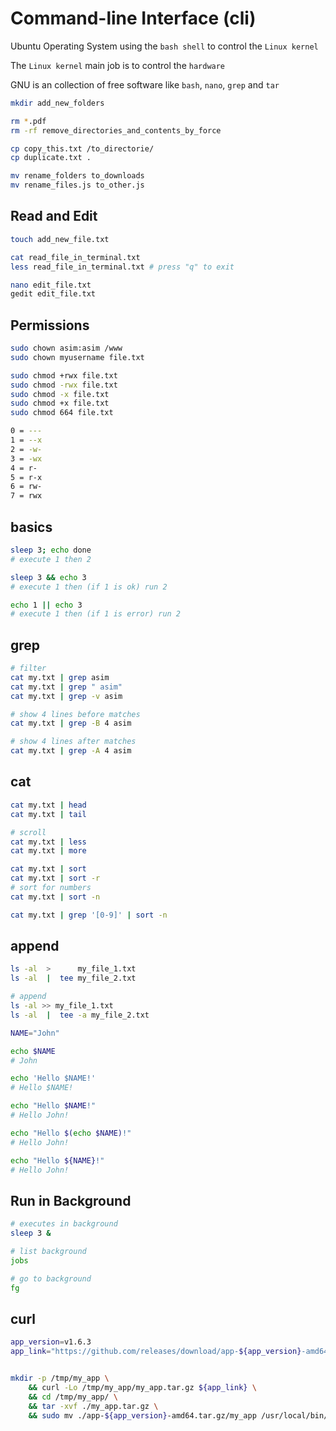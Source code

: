 # Command-line Interface (cli)

Ubuntu Operating System using the `bash shell` to control the `Linux kernel`

The `Linux kernel` main job is to control the `hardware`

GNU is an collection of free software like `bash`, `nano`, `grep` and `tar`


```bash
mkdir add_new_folders

rm *.pdf
rm -rf remove_directories_and_contents_by_force

cp copy_this.txt /to_directorie/
cp duplicate.txt .

mv rename_folders to_downloads
mv rename_files.js to_other.js
```


## Read and Edit
```bash
touch add_new_file.txt

cat read_file_in_terminal.txt
less read_file_in_terminal.txt # press "q" to exit

nano edit_file.txt
gedit edit_file.txt
```


## Permissions
```bash
sudo chown asim:asim /www
sudo chown myusername file.txt

sudo chmod +rwx file.txt
sudo chmod -rwx file.txt
sudo chmod -x file.txt
sudo chmod +x file.txt
sudo chmod 664 file.txt

0 = ---
1 = --x
2 = -w-
3 = -wx
4 = r-
5 = r-x
6 = rw-
7 = rwx
```


## basics
```bash
sleep 3; echo done 
# execute 1 then 2

sleep 3 && echo 3 
# execute 1 then (if 1 is ok) run 2

echo 1 || echo 3 
# execute 1 then (if 1 is error) run 2
```


## grep 
```bash
# filter
cat my.txt | grep asim
cat my.txt | grep " asim"
cat my.txt | grep -v asim

# show 4 lines before matches
cat my.txt | grep -B 4 asim

# show 4 lines after matches
cat my.txt | grep -A 4 asim
```


## cat
```bash
cat my.txt | head
cat my.txt | tail

# scroll
cat my.txt | less
cat my.txt | more

cat my.txt | sort
cat my.txt | sort -r
# sort for numbers
cat my.txt | sort -n

cat my.txt | grep '[0-9]' | sort -n
```


## append
```bash
ls -al  >      my_file_1.txt
ls -al  |  tee my_file_2.txt

# append
ls -al >> my_file_1.txt
ls -al  |  tee -a my_file_2.txt
```


```bash
NAME="John"

echo $NAME
# John

echo 'Hello $NAME!'
# Hello $NAME!

echo "Hello $NAME!"
# Hello John!

echo "Hello $(echo $NAME)!"
# Hello John!

echo "Hello ${NAME}!"
# Hello John!
```


## Run in Background
```bash
# executes in background
sleep 3 &

# list background
jobs

# go to background
fg
```


## curl
```bash
app_version=v1.6.3
app_link="https://github.com/releases/download/app-${app_version}-amd64.tar.gz"


mkdir -p /tmp/my_app \
    && curl -Lo /tmp/my_app/my_app.tar.gz ${app_link} \
    && cd /tmp/my_app/ \
    && tar -xvf ./my_app.tar.gz \
    && sudo mv ./app-${app_version}-amd64.tar.gz/my_app /usr/local/bin/my_app
```
